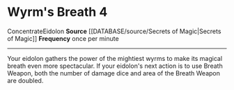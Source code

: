 ﻿---
actions: '[free-action]'
cost: null
element: null
frequency: once per minute
id: '769'
name: Wyrm's Breath
rarity: Common
requirement: null
rus_type_level: null
school: null
source: '[[DATABASE/source/Secrets of Magic|Secrets of Magic]]'
trait:
- '[[DATABASE/trait/Concentrate|Concentrate]]'
- '[[DATABASE/trait/Eidolon|Eidolon]]'
trigger: null
type: Action

---
# Wyrm's Breath <span class="action-icon">4</span>

<span class="item-trait">Concentrate</span><span class="item-trait">Eidolon</span>
**Source** [[DATABASE/source/Secrets of Magic|Secrets of Magic]] 
**Frequency** once per minute

---
Your eidolon gathers the power of the mightiest wyrms to make its magical breath even more spectacular. If your eidolon's next action is to use Breath Weapon, both the number of damage dice and area of the Breath Weapon are doubled.